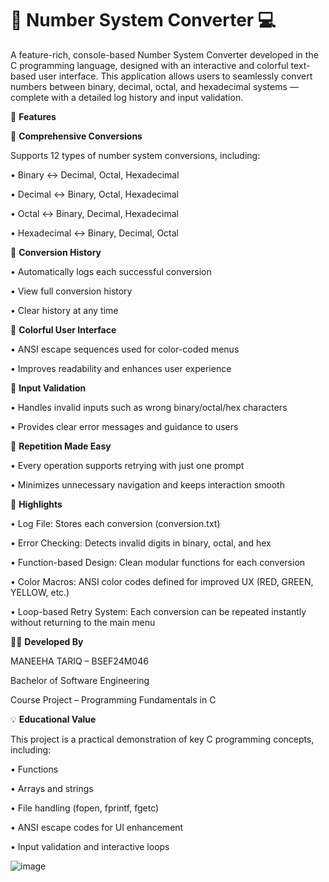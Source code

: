 # 🔢 Number System Converter 💻
A feature-rich, console-based Number System Converter developed in the C programming language, designed with an interactive and colorful text-based user interface. This application allows users to seamlessly convert numbers between binary, decimal, octal, and hexadecimal systems — complete with a detailed log history and input validation.

🚀 **Features**

🧮 **Comprehensive Conversions**

Supports 12 types of number system conversions, including:

•	Binary ↔ Decimal, Octal, Hexadecimal

•	Decimal ↔ Binary, Octal, Hexadecimal

•	Octal ↔ Binary, Decimal, Hexadecimal

•	Hexadecimal ↔ Binary, Decimal, Octal

📁 **Conversion History**

•	Automatically logs each successful conversion

•	View full conversion history

•	Clear history at any time

🎨 **Colorful User Interface**

•	ANSI escape sequences used for color-coded menus

•	Improves readability and enhances user experience

🔐 **Input Validation**

•	Handles invalid inputs such as wrong binary/octal/hex characters

•	Provides clear error messages and guidance to users

🔁 **Repetition Made Easy**

•	Every operation supports retrying with just one prompt

•	Minimizes unnecessary navigation and keeps interaction smooth

🔑 **Highlights**

•	Log File: Stores each conversion (conversion.txt)

•	Error Checking: Detects invalid digits in binary, octal, and hex

•	Function-based Design: Clean modular functions for each conversion

•	Color Macros: ANSI color codes defined for improved UX (RED, GREEN, YELLOW, etc.)

•	Loop-based Retry System: Each conversion can be repeated instantly without returning to the main menu

👨‍💻 **Developed By**

MANEEHA TARIQ – BSEF24M046

Bachelor of Software Engineering

Course Project – Programming Fundamentals in C

💡 **Educational Value**

This project is a practical demonstration of key C programming concepts, including:

•	Functions 

•	Arrays and strings

•	File handling (fopen, fprintf, fgetc)

•	ANSI escape codes for UI enhancement

•	Input validation and interactive loops

![image](https://github.com/user-attachments/assets/1636b6ce-b1de-494c-8901-0304b883a5b5)
